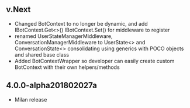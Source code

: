 ## v.Next
* Changed BotContext to no longer be dynamic, and add IBotContext.Get<>() IBotContext.Set() for middleware to register 
* renamed UserStateManagerMiddleware, ConversationManagerMiddleware to UserState<> and ConversationState<> 
consolidating using generics with POCO objects and shared base class
* Added BotContextWrapper so developer can easily create custom BotContext with their own helpers/methods


## 4.0.0-alpha201802027a
* Milan release 


